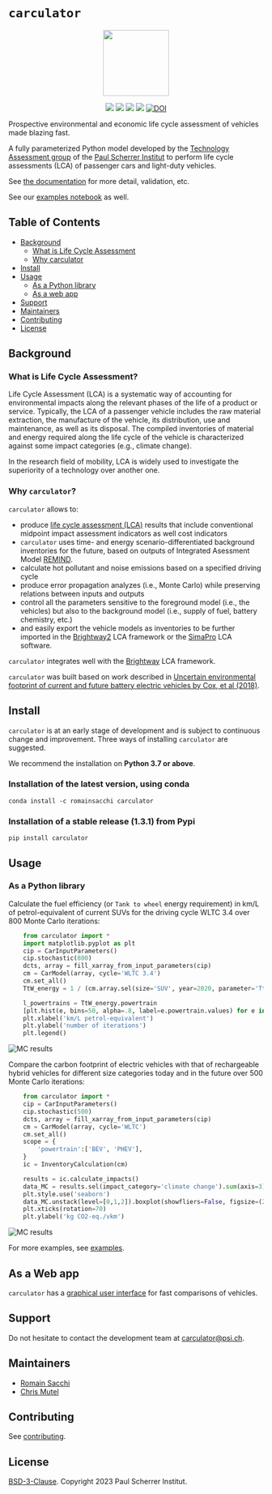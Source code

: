 # ``carculator``

<p align="center">
  <img style="height:130px;" src="https://github.com/romainsacchi/carculator/raw/master/docs/mediumsmall.png">
</p>

<p align="center">
  <a href="https://badge.fury.io/py/carculator" target="_blank"><img src="https://badge.fury.io/py/carculator.svg"></a>
  <a href="https://github.com/romainsacchi/carculator" target="_blank"><img src="https://github.com/romainsacchi/carculator/actions/workflows/main.yml/badge.svg?branch=master"></a>
  <a href="https://coveralls.io/github/romainsacchi/carculator" target="_blank"><img src="https://coveralls.io/repos/github/romainsacchi/carculator/badge.svg"></a>
  <a href="https://carculator.readthedocs.io/en/latest/" target="_blank"><img src="https://readthedocs.org/projects/carculator/badge/?version=latest"></a>
  <a href="https://doi.org/10.5281/zenodo.3778259"><img src="https://zenodo.org/badge/DOI/10.5281/zenodo.3778259.svg" alt="DOI"></a>
</p>

Prospective environmental and economic life cycle assessment of vehicles made blazing fast.

A fully parameterized Python model developed by the [Technology Assessment group](https://www.psi.ch/en/ta) of the
[Paul Scherrer Institut](https://www.psi.ch/en) to perform life cycle assessments (LCA) of passenger cars and light-duty vehicles.

See [the documentation](https://carculator.readthedocs.io/en/latest/index.html) for more detail, validation, etc.

See our [examples notebook](https://github.com/romainsacchi/carculator/blob/master/examples/Examples.ipynb) as well.

## Table of Contents

- [Background](#background)
  - [What is Life Cycle Assessment](#what-is-life-cycle-assessment)
  - [Why carculator](#why-carculator)
- [Install](#install)
- [Usage](#usage)
  - [As a Python library](#as-a-python-library)
  - [As a web app](#as-a-web-app)
- [Support](#support)
- [Maintainers](#maintainers)
- [Contributing](#contributing)
- [License](#license)

## Background

### What is Life Cycle Assessment?

Life Cycle Assessment (LCA) is a systematic way of accounting for environmental impacts along the relevant phases of the life of a product or service.
Typically, the LCA of a passenger vehicle includes the raw material extraction, the manufacture of the vehicle, its distribution, use and maintenance, as well as its disposal.
The compiled inventories of material and energy required along the life cycle of the vehicle is characterized against some impact categories (e.g., climate change).

In the research field of mobility, LCA is widely used to investigate the superiority of a technology over another one.

### Why ``carculator``?

``carculator`` allows to:
* produce [life cycle assessment (LCA)](https://en.wikipedia.org/wiki/Life-cycle_assessment) results that include conventional midpoint impact assessment indicators as well cost indicators
*  ``carculator`` uses time- and energy scenario-differentiated background inventories for the future, based on outputs of Integrated Asessment Model [REMIND](https://www.pik-potsdam.de/research/transformation-pathways/models/remind/remind). 
* calculate hot pollutant and noise emissions based on a specified driving cycle
* produce error propagation analyzes (i.e., Monte Carlo) while preserving relations between inputs and outputs
* control all the parameters sensitive to the foreground model (i.e., the vehicles) but also to the background model
(i.e., supply of fuel, battery chemistry, etc.)
* and easily export the vehicle models as inventories to be further imported in the [Brightway2](https://brightwaylca.org/) LCA framework
  or the [SimaPro](https://www.simapro.com/) LCA software.

``carculator`` integrates well with the [Brightway](https://brightwaylca.org/) LCA framework.

``carculator`` was built based on work described in [Uncertain environmental footprint of current and future battery electric vehicles by Cox, et al (2018)](https://pubs.acs.org/doi/abs/10.1021/acs.est.8b00261).

## Install

``carculator`` is at an early stage of development and is subject to continuous change and improvement.
Three ways of installing ``carculator`` are suggested.

We recommend the installation on **Python 3.7 or above**.

### Installation of the latest version, using conda

    conda install -c romainsacchi carculator

### Installation of a stable release (1.3.1) from Pypi

    pip install carculator

## Usage

### As a Python library

Calculate the fuel efficiency (or ``Tank to wheel`` energy requirement) in km/L of petrol-equivalent of current SUVs for the driving cycle WLTC 3.4
over 800 Monte Carlo iterations:

```python
    from carculator import *
    import matplotlib.pyplot as plt
    cip = CarInputParameters()
    cip.stochastic(800)
    dcts, array = fill_xarray_from_input_parameters(cip)
    cm = CarModel(array, cycle='WLTC 3.4')
    cm.set_all()
    TtW_energy = 1 / (cm.array.sel(size='SUV', year=2020, parameter='TtW energy') / 42000) # assuming 42 MJ/L petrol

    l_powertrains = TtW_energy.powertrain
    [plt.hist(e, bins=50, alpha=.8, label=e.powertrain.values) for e in TtW_energy]
    plt.xlabel('km/L petrol-equivalent')
    plt.ylabel('number of iterations')
    plt.legend()
```

![MC results](https://github.com/romainsacchi/carculator/raw/master/docs/stochastic_example_ttw.png)

Compare the carbon footprint of electric vehicles with that of rechargeable hybrid vehicles for different size categories today and in the future
over 500 Monte Carlo iterations:
```python
    from carculator import *
    cip = CarInputParameters()
    cip.stochastic(500)
    dcts, array = fill_xarray_from_input_parameters(cip)
    cm = CarModel(array, cycle='WLTC')
    cm.set_all()
    scope = {
        'powertrain':['BEV', 'PHEV'],
    }
    ic = InventoryCalculation(cm)

    results = ic.calculate_impacts()
    data_MC = results.sel(impact_category='climate change').sum(axis=3).to_dataframe('climate change')
    plt.style.use('seaborn')
    data_MC.unstack(level=[0,1,2]).boxplot(showfliers=False, figsize=(20,5))
    plt.xticks(rotation=70)
    plt.ylabel('kg CO2-eq./vkm')
```

![MC results](https://github.com/romainsacchi/carculator/raw/master/docs/example_stochastic_BEV_PHEV.png)

For more examples, see [examples](https://github.com/romainsacchi/carculator/blob/master/examples/Examples.ipynb).

## As a Web app

``carculator`` has a [graphical user interface](https://carculator.psi.ch) for fast comparisons of vehicles.

## Support

Do not hesitate to contact the development team at [carculator@psi.ch](mailto:carculator@psi.ch).

## Maintainers

* [Romain Sacchi](https://github.com/romainsacchi)
* [Chris Mutel](https://github.com/cmutel/)

## Contributing

See [contributing](https://github.com/romainsacchi/carculator/blob/master/CONTRIBUTING.md).

## License

[BSD-3-Clause](https://github.com/romainsacchi/carculator/blob/master/LICENSE). Copyright 2023 Paul Scherrer Institut.